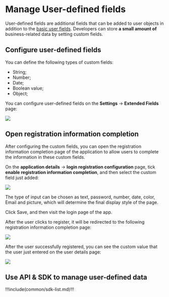 # Manage User-defined fields

<LastUpdated/>

User-defined fields are additional fields that can be added to user objects in addition to the [basic user fields](/guides/user/user-profile.md). Developers can store **a small amount of** business-related data by setting custom fields.

## Configure user-defined fields

You can define the following types of custom fields:

- String;
- Number;
- Date;
- Boolean value;
- Object;

You can configure user-defined fields on the **Settings** -> **Extended Fields** page:

![](~@imagesEnUs/guides/authentication/Xnip2021-02-24_15-43-23.png)

## Open registration information completion

After configuring the custom fields, you can open the registration information completion page of the application to allow users to complete the information in these custom fields.

On the **application details** -> **login registration configuration** page, tick **enable registration information completion**, and then select the custom field just added:

![](~@imagesEnUs/guides/authentication/Xnip2021-02-24_15-41-20.png)

The type of input can be chosen as text, password, number, date, color, Email and picture, which will determine the final display style of the page.

Click Save, and then visit the login page of the app.

After the user clicks to register, it will be redirected to the following registration information completion page:

![](~@imagesEnUs/guides/authentication/Xnip2021-02-24_15-46-26.png)

After the user successfully registered, you can see the custom value that the user just entered on the user details page:

![](~@imagesEnUs/guides/authentication/Xnip2021-02-24_15-48-29.png)

## Use API & SDK to manage user-defined data

!!!include(common/sdk-list.md)!!!

<StackSelector snippet="udf" selectLabel="select your coding language:" :order="['java', 'javascript', 'python', 'csharp', 'swift']"/>
